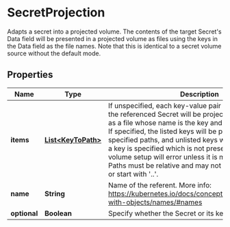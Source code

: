 

# SecretProjection

Adapts a secret into a projected volume.  The contents of the target Secret's Data field will be presented in a projected volume as files using the keys in the Data field as the file names. Note that this is identical to a secret volume source without the default mode.
## Properties

Name | Type | Description | Notes
------------ | ------------- | ------------- | -------------
**items** | [**List&lt;KeyToPath&gt;**](KeyToPath.md) | If unspecified, each key-value pair in the Data field of the referenced Secret will be projected into the volume as a file whose name is the key and content is the value. If specified, the listed keys will be projected into the specified paths, and unlisted keys will not be present. If a key is specified which is not present in the Secret, the volume setup will error unless it is marked optional. Paths must be relative and may not contain the &#39;..&#39; path or start with &#39;..&#39;. |  [optional]
**name** | **String** | Name of the referent. More info: https://kubernetes.io/docs/concepts/overview/working-with-objects/names/#names |  [optional]
**optional** | **Boolean** | Specify whether the Secret or its key must be defined |  [optional]




